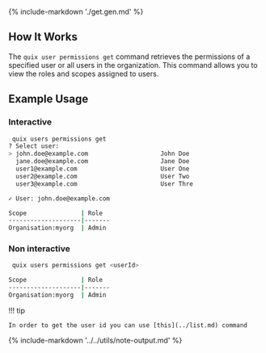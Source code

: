 {% include-markdown './get.gen.md' %}
## How It Works

The `quix user permissions get` command retrieves the permissions of a specified user or all users in the organization. This command allows you to view the roles and scopes assigned to users.

## Example Usage

### Interactive

```bash
 quix users permissions get
? Select user:
> john.doe@example.com                    John Doe
  jane.doe@example.com                    Jane Doe
  user1@example.com                       User One
  user2@example.com                       User Two
  user3@example.com                       User Thre

✓ User: john.doe@example.com

Scope               | Role
--------------------|-------
Organisation:myorg  | Admin
```

### Non interactive

```bash
 quix users permissions get <userId>

Scope               | Role
--------------------|-------
Organisation:myorg  | Admin
```

!!! tip

    In order to get the user id you can use [this](../list.md) command

{% include-markdown '../../utils/note-output.md' %}